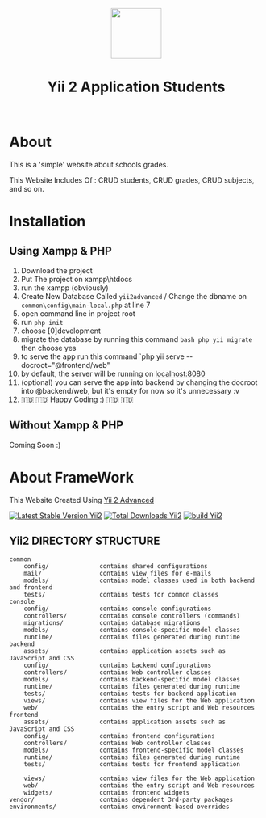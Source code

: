 <p align="center">
    <a href="https://github.com/yiisoft" target="_blank">
        <img src="https://i.pinimg.com/564x/00/57/e6/0057e6e8eef771ce6b160d981dc038bc.jpg" height="100px">
    </a>
    <h1 align="center">Yii 2 Application Students </h1>
    <br>
</p>

# About

This is a 'simple' website about schools grades.

This Website Includes Of : CRUD students, CRUD grades, CRUD subjects, and so on.

# Installation
## Using Xampp & PHP
1. Download the project
2. Put The project on xampp\htdocs
3. run the xampp (obviously)
4. Create New Database Called `yii2advanced` / Change the dbname on `common\config\main-local.php` at line 7
5. open command line in project root
6. run `php init`
7. choose [0]development
8. migrate the database by running this command ```bash php yii migrate``` then choose yes
9. to serve the app run this command `php yii serve --docroot="@frontend/web"
10. by default, the server will be running on [localhost:8080](https://localhost:8080)
11. (optional) you can serve the app into backend by changing the docroot into @backend/web, but it's empty for now so it's unnecessary :v
12. 🇮🇩 🇮🇩 Happy Coding :) 🇮🇩 🇮🇩

## Without Xampp & PHP
Coming Soon :)

# About FrameWork
This Website Created Using [Yii 2 Advanced](https://www.yiiframework.com/) 

[![Latest Stable Version Yii2](https://img.shields.io/packagist/v/yiisoft/yii2-app-advanced.svg)](https://packagist.org/packages/yiisoft/yii2-app-advanced)
[![Total Downloads Yii2](https://img.shields.io/packagist/dt/yiisoft/yii2-app-advanced.svg)](https://packagist.org/packages/yiisoft/yii2-app-advanced)
[![build Yii2](https://github.com/yiisoft/yii2-app-advanced/workflows/build/badge.svg)](https://github.com/yiisoft/yii2-app-advanced/actions?query=workflow%3Abuild)

Yii2 DIRECTORY STRUCTURE
-------------------

```
common
    config/              contains shared configurations
    mail/                contains view files for e-mails
    models/              contains model classes used in both backend and frontend
    tests/               contains tests for common classes    
console
    config/              contains console configurations
    controllers/         contains console controllers (commands)
    migrations/          contains database migrations
    models/              contains console-specific model classes
    runtime/             contains files generated during runtime
backend
    assets/              contains application assets such as JavaScript and CSS
    config/              contains backend configurations
    controllers/         contains Web controller classes
    models/              contains backend-specific model classes
    runtime/             contains files generated during runtime
    tests/               contains tests for backend application    
    views/               contains view files for the Web application
    web/                 contains the entry script and Web resources
frontend
    assets/              contains application assets such as JavaScript and CSS
    config/              contains frontend configurations
    controllers/         contains Web controller classes
    models/              contains frontend-specific model classes
    runtime/             contains files generated during runtime
    tests/               contains tests for frontend application

    views/               contains view files for the Web application
    web/                 contains the entry script and Web resources
    widgets/             contains frontend widgets
vendor/                  contains dependent 3rd-party packages
environments/            contains environment-based overrides
```
